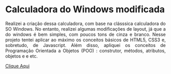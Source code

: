 # Calculadora do Windows modificada

<p align="justify">Realizei a criação dessa calculadora, com base na clásssica calculadora do SO Windows. No entanto, realizei algumas modificações de layout, já que a do windows é bem simples, com poucos tons de cinza e branco. Nesse projeto tentei aplicar ao máximo os conceitos básicos de HTML5, CSS3 e, sobretudo, de Javascript. Além disso, apliquei os conceitos de Programação Orientada a Objetos (POO) : construtor, métodos, atributos, objetos e e etc.

<a href="https://hochiminh1996.github.io/calc_windows/Calc_windows/">Clique Aqui</a>

</p>
